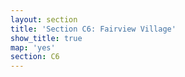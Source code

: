 ```yaml
---
layout: section
title: 'Section C6: Fairview Village'
show_title: true
map: 'yes'
section: C6
---
```

